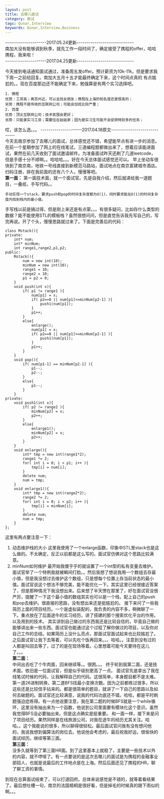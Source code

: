 ```yaml
---
layout: post
title: 去哪儿面试
category: 面试
tags: Qunar,Interview
keywords: Qunar,Interview,Business
---
```

---------------------2017.05.24更新-----------------------------</br>
南加大没有能够调到秋季，就先工作一段时间了，确定接受了携程的offer，哈哈携程，我来啦！</br>
---------------------2017.04.25更新-----------------------------</br>

今天接到电话通知面试通过，准备周五发offer。预计薪资为10k-11k，但是要求我下周一之前给回复。南加大五月十五才能最终确定下来，这个时间点真的
有点尴尬的。。现在百度那边还不能确定下来，勉强算是有两个实习选择吧。</br>
```
1. 携程 
优势：工资高；离苏州近，可以去找女朋友；携程在上海的知名度还是很高的；
劣势：携程不是传统的互联网公司；可能会加班比较严重；
2. 百度
优势：顶尖互联网公司；技术氛围会更好；
劣势：只能拿实习工资；需要住在姑姑家；因为是实习生可能不会安排特别多的任务；
```
哎，该怎么选。。。
---------------------2017.04.18原文-----------------------------</br>
今天去南京参加了去哪儿的面试，总体感觉还不错，希望能早点有进一步的消息。在前一个星期参加了网上的在线笔试，三道编程题都做出来了，想着应该能进面试，果然在前几天收到了面试邀请邮件。为准备面试昨天还刷了几道leetcode，但是手感十分不顺啊。。哈哈哈。。。好在今天总体面试感觉还可以。
早上坐动车很快到了南京南，地铁一号线直接到新模范马路站，面试地点在南京富建城市酒店。扫码注册，排在我前面的还有八个人，慢慢等吧。</br>
**第一面：**
第一面技术面，就一个面试官。先是自我介绍，然后就递给我一道题目，一叠纸，手写代码。。
```
手动实现一个stack，要求push和pop的时间复杂度都为O(1)，同时要求能在O(1)的时间复杂度内找到栈内的最小值。
```
手写栈以前是搞过得，但是刚上来还是有点蒙。。。有很多疑问，比如存什么类型的数据？能不能使用STL的模板栈？虽然很想问问，但是直觉告诉我先写自己的，写完再说。开了个头，慢慢思路就过来了。下面是完善后的代码：
```
class Mstack(){
private:
    int* num;
    int* minNum;
    int range1,range2,p1,p2;
public:
    Mstack(){
        num = new int(10);
        minNum = new int(10);
        range1 = 10;
        range2 = 10;
        p1 = p2 = 0;
    }
    void push(int x){
        if( p1 != range1 ){
            num[p1] = x;
            if( p2==0 || num[p1]<=minNum[p2-1] ){
                push1(num[p1]);
            }
            p1++;
        }
        else{
            enlarge();
            num[p1] = x;
            if( p2==0 || num[p1]<=minNum[p2-1] ){
                push1(num[p1]);
            }
            p1++;
        }
    }
    void pop(){
        if( num[p1-1] == minNum[p2-1] ){
            p1--;
            p2--;
        }
        else{
            p1--;
        }
    }
private:
    void push1(int x){
        if( p2 != range2 ){
            minNum[p2] = x;
            p2++;
        }
        else{
            enlarge1();
            minNum[p2] = x;
            p2++;
        }
    }
    void enlarge(){
        int* tmp = new int(range1*2);
        range1 *= 2;
        for( int i = 0; i < p1; i++ ){
            tmp[i] = num[i];
        }
        delete num;
        num = tmp;
    }
    void enlarge1(){
        int* tmp = new int(range2*2);
        range2 *= 2;
        for( int i = 0; i < p2; i++ ){
            tmp[i] = minNum[i];
        }
        delete num;
        num = tmp;
    }
};
```
这里有两点要注意一下：
1. 动态维护栈的大小
这里我使用了一个enlarge函数，印象中STL里stack也是这么做的。不太确定，反正以前都是这么写的。面试官仿佛对这个思路比较满意。
2. minNum如何维护
最开始我傻乎乎的就设置了一个int型的私有变量去维护。面试官举了一个特例我就被瞬间打脸。。然后我想了想说我用一个数组去存最小值，但是我没想过去维护这个数组，只是想每个位置上存当前状态的最小值。面试官说这个想法不够完美，能不能优化一下。其实这里已经很接近答案了，但是那种情况下我没想出来。后来想了半天愣在那里了，好在面试官没很严厉，提醒了一下这个最小值的数组其实也可以是一个栈，配上自己的push和pop去维护。很直接的思路，没有想出来还是挺尴尬的。
接下来问了一些我简历上面的项目经历。一个是虚拟装配的，我负责的内容不多，稍微聊了一下。重点放在了后面途牛的实习经历，讲了搭建的那个搜索优化平台的作用，以及用到的技术。
其实讲到自己做过的东西我还是比较自信的，毕竟自己做的能够讲出来一些东西。面试官也能通过这个过程了解你做过的项目，以及你对自己工作的总结。如果简历上没什么亮点，那面试官面试起来也比较尴尬了。
之后面试官让我下去等着，可以先吃个饭再回来。。。哈哈。。注意到没有过的人都是叫回去等了，过了的是在现场等着。心里想着可能今天要待在这儿了。。。</br>
**第二面：**</br>
中间出去吃了个牛肉面，回来继续等。。很困。。。
终于轮到我第二面，还是技术面。依旧是一位面试官，但是似乎级别更高了一点。
面试官先是拿出了我在线笔试时候的代码，让我解释自己的代码。这很简单，本身题目都不是太难。第一道26进制转换，第二道BFS找最小变换次数。因为之前都练过很多，所以这些还是比较信手拈来的。都是很简单的题目，就讲了一下自己的思路以及如何去破题的。面试官还比较满意，说我的代码功底还不错。哈哈，都是平时刷题强迫症练得。有一点他说要注意，我在第二题的时候BFS就是一个while循环，这里没有抽出来为一个函数，他说到公司里面要有模块化这个意识。虽然我觉得BFS没必要抽出来。但是这点确实是挺重要。
和一面一样，接下来是问了项目经历。果然同样是在线旅游公司，对我在途牛的经历尤其关注。哈哈。。这个我能说的很多，所以聊得很轻松。最后面试官问我有没有想问他的，我说我想到偏算法的岗位去。他说他会考虑的，最后祝我好运，很愉快的面试经历。继续等第三面。</br>
**第三面：**</br>
没多久就等到了第三面HR面。到了这里基本上就稳了，主要是一些技术以外的内容，就不啰嗦了。有一点要说的是这次去哪儿的面试是为携程的金融事业部招人，也就是说最后的工作地点是在上海。然后后面还见了携程的HR，聊了聊工资的事情。

到现在总算面试结束了，可以打道回府。总体来说感觉是不错的，就等着看结果了。最后想吐槽一句，南京的法国梧桐是很好看，但是掉毛的时候真的跟下雨似的啊。。。
